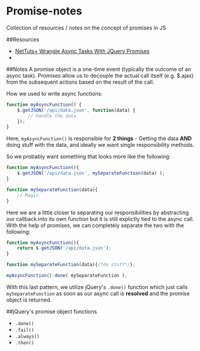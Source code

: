 Promise-notes
=============

Collection of resources / notes on the concept of promises in JS

##Resources
* [NetTuts+ Wrangle Async Tasks With JQuery Promises](http://net.tutsplus.com/tutorials/javascript-ajax/wrangle-async-tasks-with-jquery-promises/)
* 

##Notes
A promise object is a one-time event (typically the outcome of an async task). Promises allow us to decouple the actual call itself (e.g. $.ajax) from the subsequent actions based on the result of the call. 

How we used to write async functions:
```javascript
function myAsyncFunction() {
    $.getJSON('/api/data.json', function(data) {
        // Handle the data
    });
}
```
Here, `myAsyncFunction()` is responsible for **2 things** - Getting the data **AND** doing stuff with the data, and ideally we want single responsibility methods.

So we probably want something that looks more like the following:
```javascript
function myAsyncFunction(){
    $.getJSON('/api/data.json', mySeparateFunction(data) );
}

function mySeparateFunction(data){
    // Magic
}
```
Here we are a little closer to separating our responsibilities by abstracting our callback into its own function but it is still explictly tied to the async call. With the help of promises, we can completely separate the two with the following:
```javascript
function myAsyncFunction(){
    return $.getJSON('/api/data.json');
}

function mySeparateFunction(data){/*do stuff*/};

myAsyncFunction().done( mySeparateFunction );
```

With this last pattern, we utilize jQuery's `.done()` function which just calls `mySeparateFunction` as soon as our async call is **resolved** and the promise object is returned.

##jQuery's promise object functions
* `.done()` 
* `.fail()` 
* `.always()` 
* `.then()` 
